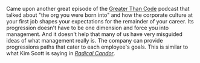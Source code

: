 Came upon another great episode of the
[Greater Than Code](http://www.greaterthancode.com/2018/10/31/103-the-org-you-were-born-into-with-marcus-blankenship/)
podcast that talked about "the org you were born into" and how the corporate
culture at your first job shapes your expectations for the remainder of your
career.  Its progression doesn't have to be one dimension and force you into
management.  And it doesn't help that many of us have very misguided ideas of
what management really is.  The company can provide progressions paths that
cater to each employee's goals.  This is similar to what Kim Scott is saying in
[_Radical Candor_](../Books.html#Radical_Candor).
